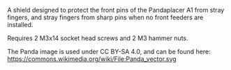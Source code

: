 A shield designed to protect the front pins of the Pandaplacer A1 from stray fingers, and stray fingers from sharp pins when no front feeders are installed.

Requires 2 M3x14 socket head screws and 2 M3 hammer nuts.

The Panda image is used under CC BY-SA 4.0, and can be found here: https://commons.wikimedia.org/wiki/File:Panda_vector.svg
